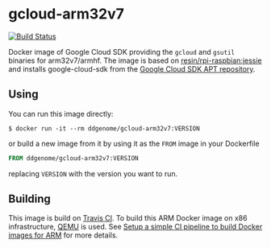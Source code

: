 # gcloud-arm32v7

[![Build Status](https://travis-ci.org/ddgenome/gcloud-arm32v7.svg?branch=master)](https://travis-ci.org/ddgenome/gcloud-arm32v7)

Docker image of Google Cloud SDK providing the `gcloud` and `gsutil`
binaries for arm32v7/armhf. The image is based on
[resin/rpi-raspbian:jessie][raspbian] and installs google-cloud-sdk
from the [Google Cloud SDK APT repository][apt].

[raspbian]: https://hub.docker.com/r/resin/rpi-raspbian/ (Resin Raspberry Pi Debian)
[apt]: https://cloud.google.com/sdk/downloads#apt-get (Google Cloud SDK Installation - APT)

## Using

You can run this image directly:

```console
$ docker run -it --rm ddgenome/gcloud-arm32v7:VERSION
```

or build a new image from it by using it as the `FROM` image in your
Dockerfile

```dockerfile
FROM ddgenome/gcloud-arm32v7:VERSION
```

replacing `VERSION` with the version you want to run.

## Building

This image is build on [Travis CI][travis].  To build this ARM Docker
image on x86 infrastructure, [QEMU][qemu] is used.  See [Setup a
simple CI pipeline to build Docker images for ARM][ci] for more details.

[travis]: https://travis-ci.org/ (Travis CI)
[qemu]: https://www.qemu.org/ (QEMU)
[ci]: https://blog.hypriot.com/post/setup-simple-ci-pipeline-for-arm-images/
